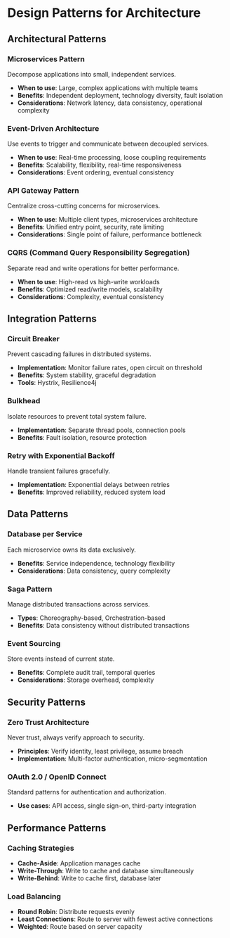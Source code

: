 # Design Patterns for Architecture

## Architectural Patterns

### Microservices Pattern
Decompose applications into small, independent services.
- **When to use**: Large, complex applications with multiple teams
- **Benefits**: Independent deployment, technology diversity, fault isolation
- **Considerations**: Network latency, data consistency, operational complexity

### Event-Driven Architecture
Use events to trigger and communicate between decoupled services.
- **When to use**: Real-time processing, loose coupling requirements
- **Benefits**: Scalability, flexibility, real-time responsiveness
- **Considerations**: Event ordering, eventual consistency

### API Gateway Pattern
Centralize cross-cutting concerns for microservices.
- **When to use**: Multiple client types, microservices architecture
- **Benefits**: Unified entry point, security, rate limiting
- **Considerations**: Single point of failure, performance bottleneck

### CQRS (Command Query Responsibility Segregation)
Separate read and write operations for better performance.
- **When to use**: High-read vs high-write workloads
- **Benefits**: Optimized read/write models, scalability
- **Considerations**: Complexity, eventual consistency

## Integration Patterns

### Circuit Breaker
Prevent cascading failures in distributed systems.
- **Implementation**: Monitor failure rates, open circuit on threshold
- **Benefits**: System stability, graceful degradation
- **Tools**: Hystrix, Resilience4j

### Bulkhead
Isolate resources to prevent total system failure.
- **Implementation**: Separate thread pools, connection pools
- **Benefits**: Fault isolation, resource protection

### Retry with Exponential Backoff
Handle transient failures gracefully.
- **Implementation**: Exponential delays between retries
- **Benefits**: Improved reliability, reduced system load

## Data Patterns

### Database per Service
Each microservice owns its data exclusively.
- **Benefits**: Service independence, technology flexibility
- **Considerations**: Data consistency, query complexity

### Saga Pattern
Manage distributed transactions across services.
- **Types**: Choreography-based, Orchestration-based
- **Benefits**: Data consistency without distributed transactions

### Event Sourcing
Store events instead of current state.
- **Benefits**: Complete audit trail, temporal queries
- **Considerations**: Storage overhead, complexity

## Security Patterns

### Zero Trust Architecture
Never trust, always verify approach to security.
- **Principles**: Verify identity, least privilege, assume breach
- **Implementation**: Multi-factor authentication, micro-segmentation

### OAuth 2.0 / OpenID Connect
Standard patterns for authentication and authorization.
- **Use cases**: API access, single sign-on, third-party integration

## Performance Patterns

### Caching Strategies
- **Cache-Aside**: Application manages cache
- **Write-Through**: Write to cache and database simultaneously  
- **Write-Behind**: Write to cache first, database later

### Load Balancing
- **Round Robin**: Distribute requests evenly
- **Least Connections**: Route to server with fewest active connections
- **Weighted**: Route based on server capacity